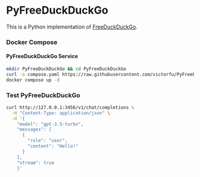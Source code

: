 # PyFreeDuckDuckGo

This is a Python implementation of [FreeDuckDuckGo](https://github.com/missuo/FreeDuckDuckGo/tree/main).

### Docker Compose

#### PyFreeDuckDuckGo Service

```bash
mkdir PyFreeDuckDuckGo && cd PyFreeDuckDuckGo
curl -o compose.yaml https://raw.githubusercontent.com/victorfu/PyFreeDuckDuckGo/master/compose.yaml
docker compose up -d
```

### Test PyFreeDuckDuckGo

```bash
curl http://127.0.0.1:3456/v1/chat/completions \
  -H "Content-Type: application/json" \
  -d '{
    "model": "gpt-3.5-turbo",
    "messages": [
      {
        "role": "user",
        "content": "Hello!"
      }
    ],
    "stream": true
    }'
```
